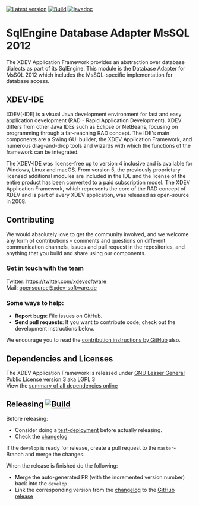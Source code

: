 [![Latest version](https://img.shields.io/maven-central/v/com.xdev-software/xapi-db-mssql-2012)](https://mvnrepository.com/artifact/com.xdev-software/xapi-db-mssql-2012)
[![Build](https://img.shields.io/github/workflow/status/xdev-software/xapi-db-mssql-2012/Check%20Build/develop)](https://github.com/xdev-software/xapi-db-mssql-2012/actions/workflows/checkBuild.yml?query=branch%3Adevelop)
[![javadoc](https://javadoc.io/badge2/com.xdev-software/xapi-db-mssql-2012/javadoc.svg)](https://javadoc.io/doc/com.xdev-software/xapi-db-mssql-2012) 

# SqlEngine Database Adapter MsSQL 2012

The XDEV Application Framework provides an abstraction over database dialects as part of its SqlEngine. This module is the Database Adapter for MsSQL 2012 which includes the MsSQL-specific implementation for database access.


## XDEV-IDE
XDEV(-IDE) is a visual Java development environment for fast and easy application development (RAD - Rapid Application Development). XDEV differs from other Java IDEs such as Eclipse or NetBeans, focusing on programming through a far-reaching RAD concept. The IDE's main components are a Swing GUI builder, the XDEV Application Framework, and numerous drag-and-drop tools and wizards with which the functions of the framework can be integrated.

The XDEV-IDE was license-free up to version 4 inclusive and is available for Windows, Linux and macOS. From version 5, the previously proprietary licensed additional modules are included in the IDE and the license of the entire product has been converted to a paid subscription model. The XDEV Application Framework, which represents the core of the RAD concept of XDEV and is part of every XDEV application, was released as open-source in 2008.

## Contributing

We would absolutely love to get the community involved, and we welcome any form of contributions – comments and questions on different communication channels, issues and pull request in the repositories, and anything that you build and share using our components.

### Get in touch with the team

Twitter: https://twitter.com/xdevsoftware<br/>
Mail: opensource@xdev-software.de

### Some ways to help:

- **Report bugs**: File issues on GitHub.
- **Send pull requests**: If you want to contribute code, check out the development instructions below.

We encourage you to read the [contribution instructions by GitHub](https://guides.github.com/activities/contributing-to-open-source/#contributing) also.

## Dependencies and Licenses
The XDEV Application Framework is released under [GNU Lesser General Public License version 3](https://www.gnu.org/licenses/lgpl-3.0.en.html) aka LGPL 3<br/>
View the [summary of all dependencies online](https://xdev-software.github.io/xapi-db-mssql-2012/dependencies/)

## Releasing [![Build](https://img.shields.io/github/workflow/status/xdev-software/xapi-db-mssql-2012/Release?label=Release)](https://github.com/xdev-software/xapi-db-mssql-2012/actions/workflows/release.yml)

Before releasing:
* Consider doing a [test-deployment](https://github.com/xdev-software/xapi-db-mssql-2012/actions/workflows/test-deploy.yml?query=branch%3Adevelop) before actually releasing.
* Check the [changelog](CHANGELOG.md)

If the ``develop`` is ready for release, create a pull request to the ``master``-Branch and merge the changes.

When the release is finished do the following:
* Merge the auto-generated PR (with the incremented version number) back into the ``develop``
* Link the corresponding version from the [changelog](CHANGELOG.md) to the [GitHub release](https://github.com/xdev-software/xapi-db-mssql-2012/releases/latest)